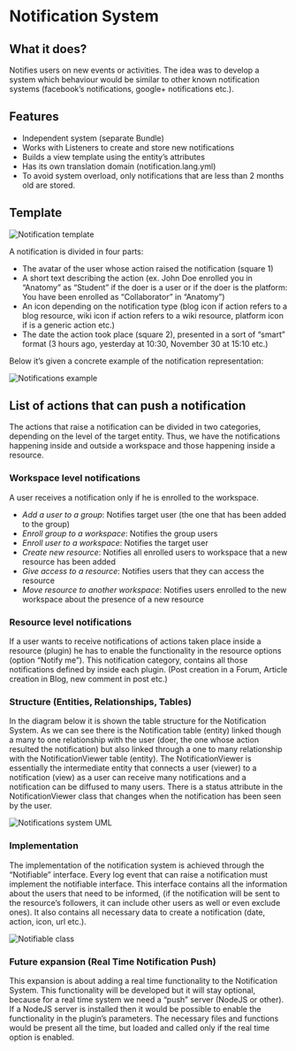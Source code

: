 Notification System
==========================


What it does?
-------------------------

Notifies users on new events or activities. The idea was to develop a system which behaviour would be similar to other known notification systems (facebook’s notifications, google+ notifications etc.).


Features
------------------------

*	Independent system (separate Bundle)
*	Works with Listeners to create and store new notifications
*	Builds a view template using the entity’s attributes
*	Has its own translation domain (notification.lang.yml)
*	To avoid system overload, only notifications that are less than 2 months old are stored.


Template
----------------------

![Notification template](/img/notification_template.jpg "Notification template")

A notification is divided in four parts:
*	The avatar of the user whose action raised the notification (square 1)
*	A short text describing the action (ex. John Doe enrolled you in “Anatomy” as “Student” if the doer is a user or if the doer is the platform: You have been enrolled as “Collaborator” in “Anatomy”)
*	An icon depending on the notification type (blog icon if action refers to a blog resource, wiki icon if action refers to a wiki resource, platform icon if is a generic action etc.)
*	The date the action took place (square 2), presented in a sort of “smart” format (3 hours ago, yesterday at 10:30, November 30 at 15:10 etc.) 

Below it’s given a concrete example of the notification representation:

![Notifications example](/img/notifications_mockup.png "Notifications example")


List of actions that can push a notification
--------------------------------------------------

The actions that raise a notification can be divided in two categories, depending on the level of the target entity. Thus, we have the notifications happening inside and outside a workspace and those happening inside a resource.

### Workspace level notifications

A user receives a notification only if he is enrolled to the workspace.

*	*Add a user to a group*: Notifies target user (the one that has been added to the group)
*	*Enroll group to a workspace*: Notifies the group users
*	*Enroll user to a workspace*: Notifies the target user
*	*Create new resource*: Notifies all enrolled users to workspace that a new resource has been added
*	*Give access to a resource*: Notifies users that they can access the resource
*	*Move resource to another workspace*: Notifies users enrolled to the new workspace about the presence of a new resource


### Resource level notifications

If a user wants to receive notifications of actions taken place inside a resource (plugin) he has to enable the functionality in the resource options (option “Notify me”). 
This notification category, contains all those notifications defined by inside each plugin. (Post creation in a Forum, Article creation in Blog, new comment in post etc.)


### Structure (Entities, Relationships, Tables)

In the diagram below it is shown the table structure for the Notification System. As we can see there is the Notification table (entity) linked though a many to one relationship with the user (doer, the one whose action resulted the notification) but also linked through a one to many relationship with the NotificationViewer table (entity). The NotificationViewer is essentially the intermediate entity that connects a user (viewer) to a notification (view) as a user can receive many notifications and a notification can be diffused to many users. There is a status attribute in the NotificationViewer class that changes when the notification has been seen by the user.

![Notifications system UML](/img/notifications_system_uml.jpg "Notifications system UML")


### Implementation

The implementation of the notification system is achieved through the “Notifiable” interface. Every log event that can raise a notification must implement the notifiable interface. This interface contains all the information about the users that need to be informed, (if the notification will be sent to the resource’s followers, it can include other users as well or even exclude ones). It also contains all necessary data to create a notification (date, action, icon, url etc.).

![Notifiable class](/img/notifiable_class.jpg "Notifiable class")


### Future expansion (Real Time Notification Push)

This expansion is about adding a real time functionality to the Notification System. This functionality will be developed but it will stay optional, because for a real time system we need a “push” server (NodeJS or other). If a NodeJS server is installed then it would be possible to enable the functionality in the plugin’s parameters. The necessary files and functions would be present all the time, but loaded and called only if the real time option is enabled. 